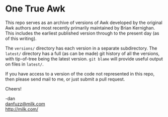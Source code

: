 One True Awk
============

This repo serves as an archive of versions of Awk developed
by the original Awk authors and most recently primarily maintained
by Brian Kernighan. This includes the earliest published version
through to the present day (as of this writing).

The `versions/` directory has each version in a separate subdirectory.
The `latest/` directory has a full (as can be made) git history of all
the versions, with tip-of-tree being the latest version. `git blame`
will provide useful output on files in `latest/`.

If you have access to a version of the code not represented in this
repo, then please send mail to me, or just submit a pull request.

Cheers!

-dan<br>
<danfuzz@milk.com><br>
<http://milk.com/>
